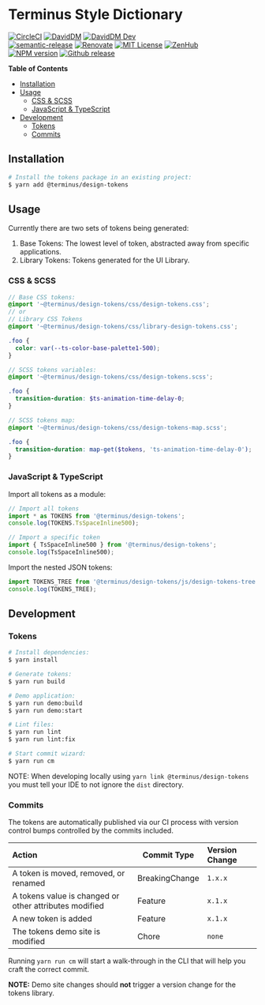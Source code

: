 # Terminus Style Dictionary

[![CircleCI][circle-badge]][circle-link]
[![DavidDM][david-badge]][david-link]
[![DavidDM Dev][david-dev-badge]][david-link]
<br>
[![semantic-release][semantic-release-badge]][semantic-release]
[![Renovate][renovate-badge]][renovate-link]
[![MIT License][license-image]][license-url]
[![ZenHub][zenhub-image]][zenhub-url]
<br>
[![NPM version][npm-version-image]][npm-url]
[![Github release][gh-release-badge]][gh-releases]


<!-- START doctoc generated TOC please keep comment here to allow auto update -->
<!-- DON'T EDIT THIS SECTION, INSTEAD RE-RUN doctoc TO UPDATE -->
**Table of Contents**

- [Installation](#installation)
- [Usage](#usage)
  - [CSS & SCSS](#css--scss)
  - [JavaScript & TypeScript](#javascript--typescript)
- [Development](#development)
  - [Tokens](#tokens)
  - [Commits](#commits)

<!-- END doctoc generated TOC please keep comment here to allow auto update -->


## Installation

```bash
# Install the tokens package in an existing project:
$ yarn add @terminus/design-tokens 
```

## Usage

Currently there are two sets of tokens being generated:

1. Base Tokens: The lowest level of token, abstracted away from specific applications.
2. Library Tokens: Tokens generated for the UI Library.

### CSS & SCSS

```scss
// Base CSS tokens:
@import '~@terminus/design-tokens/css/design-tokens.css';
// or
// Library CSS Tokens
@import '~@terminus/design-tokens/css/library-design-tokens.css';

.foo {
  color: var(--ts-color-base-palette1-500);
}

// SCSS tokens variables:
@import '~@terminus/design-tokens/css/design-tokens.scss';

.foo {
  transition-duration: $ts-animation-time-delay-0;
}

// SCSS tokens map:
@import '~@terminus/design-tokens/css/design-tokens-map.scss';

.foo {
  transition-duration: map-get($tokens, 'ts-animation-time-delay-0');
}
```

### JavaScript & TypeScript

Import all tokens as a module:

```typescript
// Import all tokens
import * as TOKENS from '@terminus/design-tokens';
console.log(TOKENS.TsSpaceInline500);

// Import a specific token
import { TsSpaceInline500 } from '@terminus/design-tokens';
console.log(TsSpaceInline500);
```

Import the nested JSON tokens:

```typescript
import TOKENS_TREE from '@terminus/design-tokens/js/design-tokens-tree';
console.log(TOKENS_TREE);
```

## Development

### Tokens

```bash
# Install dependencies:
$ yarn install

# Generate tokens:
$ yarn run build

# Demo application:
$ yarn run demo:build
$ yarn run demo:start

# Lint files:
$ yarn run lint
$ yarn run lint:fix

# Start commit wizard:
$ yarn run cm
```

NOTE: When developing locally using `yarn link @terminus/design-tokens` you must tell your IDE to not ignore the `dist`
directory.

### Commits

The tokens are automatically published via our CI process with version control bumps controlled by the commits included.

| Action                                                 |  Commit Type   | Version Change |
|:-------------------------------------------------------|----------------|:---------------|
| A token is moved, removed, or renamed                  | BreakingChange | `1.x.x`        |
| A tokens value is changed or other attributes modified | Feature        | `x.1.x`        |
| A new token is added                                   | Feature        | `x.1.x`        |
| The tokens demo site is modified                       | Chore          | `none`         |

Running `yarn run cm` will start a walk-through in the CLI that will help you craft the correct commit.

**NOTE:** Demo site changes should **not** trigger a version change for the tokens library.


[npm-version-image]:      http://img.shields.io/npm/v/@terminus/design-tokens.svg
[gh-release-badge]:       https://img.shields.io/github/release/GetTerminus/design-tokens.svg
[semantic-release]:       https://github.com/semantic-release/semantic-release
[npm-url]:                https://npmjs.org/package/@terminus/design-tokens
[zenhub-image]:           https://dxssrr2j0sq4w.cloudfront.net/3.2.0/img/external/zenhub-badge.png
[renovate-badge]:         https://img.shields.io/badge/renovate-enabled-brightgreen.svg
[circle-link]:            https://circleci.com/gh/GetTerminus/design-tokens/tree/release
[renovate-link]:          https://renovatebot.com
[semantic-release-badge]: https://img.shields.io/badge/%20%20%F0%9F%93%A6%F0%9F%9A%80-semantic--release-e10079.svg
[david-badge]:            https://david-dm.org/GetTerminus/design-tokens.svg
[license-image]:          http://img.shields.io/badge/license-MIT-blue.svg
[circle-badge]:           https://circleci.com/gh/GetTerminus/design-tokens/tree/release.svg?style=shield
[david-link]:             https://david-dm.org/GetTerminus/design-tokens?view=list
[license-url]:            https://github.com/GetTerminus/design-tokens/blob/release/LICENSE
[gh-releases]:            https://github.com/GetTerminus/design-tokens/releases/
[zenhub-url]:             https://github.com/GetTerminus/design-tokens#zenhub
[david-dev-badge]:        https://david-dm.org/GetTerminus/design-tokens/dev-status.svg
